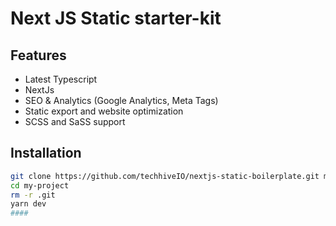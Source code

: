 # Next JS Static starter-kit

## Features

- Latest Typescript
- NextJs
- SEO & Analytics (Google Analytics, Meta Tags)
- Static export and website optimization
- SCSS and SaSS support

## Installation

```bash
git clone https://github.com/techhiveIO/nextjs-static-boilerplate.git my-project
cd my-project
rm -r .git
yarn dev
####
```
